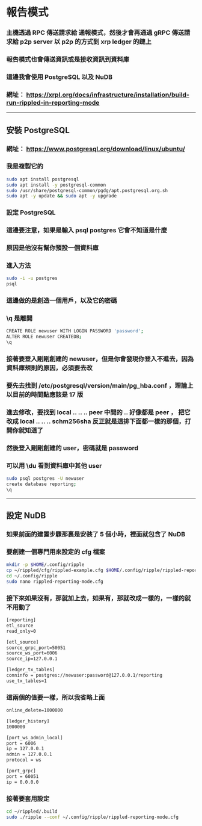 # 報告模式
### 主機透過 RPC 傳送請求給 通報模式，然後才會再通過 gRPC 傳送請求給 p2p server 以 p2p 的方式到 xrp ledger 的鏈上
### 報告模式也會傳送資訊或是接收資訊到資料庫
### 這邊我會使用 PostgreSQL 以及 NuDB
### 網址： https://xrpl.org/docs/infrastructure/installation/build-run-rippled-in-reporting-mode
---
## 安裝 PostgreSQL
### 網址： https://www.postgresql.org/download/linux/ubuntu/
### 我是複製它的
```bash
sudo apt install postgresql
sudo apt install -y postgresql-common
sudo /usr/share/postgresql-common/pgdg/apt.postgresql.org.sh
sudo apt -y update && sudo apt -y upgrade
```
### 設定 PostgreSQL
### 這邊要注意，如果是輸入 psql postgres 它會不知道是什麼
### 原因是他沒有幫你預設一個資料庫
### 進入方法
```bash
sudo -i -u postgres
psql
```
### 這邊做的是創造一個用戶，以及它的密碼
### \q 是離開
```bash
CREATE ROLE newuser WITH LOGIN PASSWORD 'password';
ALTER ROLE newuser CREATEDB;
\q
```
### 接著要登入剛剛創建的 newuser，但是你會發現你登入不進去，因為資料庫規則的原因，必須要去改
### 要先去找到 /etc/postgresql/version/main/pg_hba.conf ，理論上以目前的時間點應該是 17 版
### 進去修改，要找到 local .. .. .. peer 中間的 .. 好像都是 peer ， 把它改成 local .. .. .. schm256sha 反正就是這排下面都一樣的那個，打開你就知道了
### 然後登入剛剛創建的 user，密碼就是 password
### 可以用 \du 看到資料庫中其他 user
```bash
sudo psql postgres -U newuser
create database reporting;
\q
```
---
## 設定 NuDB
### 如果前面的建置步驟那裏是安裝了 5 個小時，裡面就包含了 NuDB
### 要創建一個專門用來設定的 cfg 檔案
```bash
mkdir -p $HOME/.config/ripple
cp ~/rippled/cfg/rippled-example.cfg $HOME/.config/ripple/rippled-reporting-mode.cfg
cd ~/.config/ripple
sudo nano rippled-reporting-mode.cfg
```
### 接下來如果沒有，那就加上去，如果有，那就改成一樣的，一樣的就不用動了
```txt
[reporting]
etl_source
read_only=0
```
```txt
[etl_source]
source_grpc_port=50051
source_ws_port=6006
source_ip=127.0.0.1
```
```txt
[ledger_tx_tables]
conninfo = postgres://newuser:password@127.0.0.1/reporting
use_tx_tables=1
```
### 這兩個的值要一樣，所以我省略上面
```txt
online_delete=1000000

[ledger_history]
1000000
```
```txt
[port_ws_admin_local]
port = 6006
ip = 127.0.0.1
admin = 127.0.0.1
protocol = ws
```
```txt
[port_grpc]
port = 60051
ip = 0.0.0.0
```
### 接著要套用設定
```bash
cd ~/rippled/.build
sudo ./ripple --conf ~/.config/ripple/rippled-reporting-mode.cfg
```
